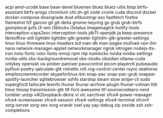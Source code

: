acpi
amd-ucode
base
base-devel
blueman
bluez
bluez-utils
btop
btrfs-assistant
btrfs-progs
chromium
cht.sh-git
code
cronie
cuda
discord
docker
docker-compose
downgrade
dust
efibootmgr
exo
fastfetch
firefox
flameshot
fzf
garcon
git
git-delta
gnome-keyring
go
grub
grub-btrfs
gsimplecal
gvfs
i3-wm
i3blocks
i3status
imagemagick
inotify-tools
interception-caps2esc
interception-tools
jdk11-openjdk
jq
keep-presence
libreoffice-still
lightdm
lightdm-gtk-greeter
lightdm-gtk-greeter-settings
linux
linux-firmware
linux-headers
lsd
man-db
man-pages
mullvad-vpn-bin
nano
network-manager-applet
networkmanager
ngrok
nitrogen
nodejs-lts-iron
noto-fonts
noto-fonts-emoji
npm
ntp
numlockx
nvidia
nvidia-settings
nvidia-utils
obs-backgroundremoval
obs-studio
obsidian
ollama-cuda
onlykey
openssh
os-prober
pamixer
pavucontrol
picom
playerctl
pulseaudio
python-poetry
qalculate-gtk
ristretto
rofi
rog-control-center
rsync
seahorse
simplescreenrecorder
skypeforlinux-bin
snap-pac
snap-pac-grub
snapper
spotify-launcher
sqlitebrowser
sshfs
starship
steam
stow
stripe-cli
sudo
supergfxctl
tailscale
texinfo
thunar
thunar-archive-plugin
thunar-volman
tldr
tmux
tmuxp
transmission-gtk
ttf-font-awesome
ttf-sourcecodepro-nerd
tumbler
unzip
v4l2loopback-dkms
vi
vlc
xarchiver
xfce4-power-manager
xfce4-screensaver
xfce4-session
xfce4-settings
xfce4-terminal
xfconf
xorg-server
xorg-xev
xorg-xrandr
xsel
yay
yay-debug
zip
zoxide
zsh
zsh-completions
